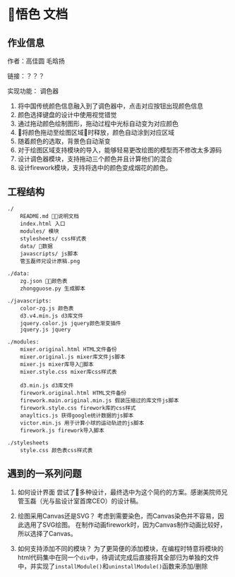 # 悟色 文档

## 作业信息
作者：高佳圆 毛晗扬

链接：？？？

实现功能： 调色器

1. 将中国传统颜色信息融入到了调色器中，点击对应按钮出现颜色信息
2. 颜色选择键盘的设计中使用视觉错觉
3. 通过拖动颜色绘制图形，拖动过程中光标自动变为对应颜色
4. 将颜色拖动至绘图区域时释放，颜色自动涂到对应区域
5. 随着颜色的选取，背景色自动渐变
6. 对于绘图区域支持模块的导入，能够轻易更改绘图的模型而不修改太多源码
7. 设计调色器模块，支持拖动三个颜色并且计算他们的混合
8. 设计firework模块，支持将选中的颜色变成烟花的颜色。

## 工程结构

```
./
    README.md 说明文档	
    index.html 入口
    modules/ 模块
    stylesheets/ css样式表
    data/ 数据
    javascripts/ js脚本
    管玉磊师兄设计原稿.png
```

```
./data:
    zg.json 颜色表
    zhongguose.py 生成脚本
```

```
./javascripts:
    color-zg.js 颜色表
    d3.v4.min.js d3库文件
    jquery.color.js jquery颜色渐变插件
    jquery.js jquery
```

```
./modules:
    mixer.original.html HTML文件备份
    mixer.original.js mixer库文件js脚本
    mixer.js mixer库导入脚本
    mixer.style.css mixer库css样式表
    
    d3.min.js d3库文件
    firework.original.html HTML文件备份
    firework.main.original.min.js 假装压缩过的库文件js脚本
    firework.style.css firework库的css样式
    anayltics.js 获得google统计数据的js脚本
    victor.min.js 用于计算小球的运动轨迹的js脚本
    firework.js firework导入脚本
```

```
./stylesheets
    style.css 颜色表css样式表
```


## 遇到的一系列问题

1. 如何设计界面
尝试了多种设计，最终选中为这个简约的方案。感谢美院师兄管玉磊（光与盐设计室首席CEO）的设计稿。

2. 绘图采用Canvas还是SVG？
考虑到需要染色，而Canvas染色并不容易，因此选用了SVG绘图。
在制作动画firework时，因为Canvas制作动画比较好，所以选择了Canvas。

3. 如何支持添加不同的模块？
为了更简便的添加模块，在编程时特意将模块的html代码集中在同一个`div`中，待调试完成后直接将其全部归为单独的文件中，并实现了`installModule()`和`uninstallModule()`函数来添加/删除
